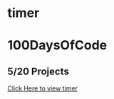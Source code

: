 # timer

# 100DaysOfCode

## 5/20 Projects

<a href="https://timer-v1.netlify.app/" target="_blank">Click Here to view timer</a>
